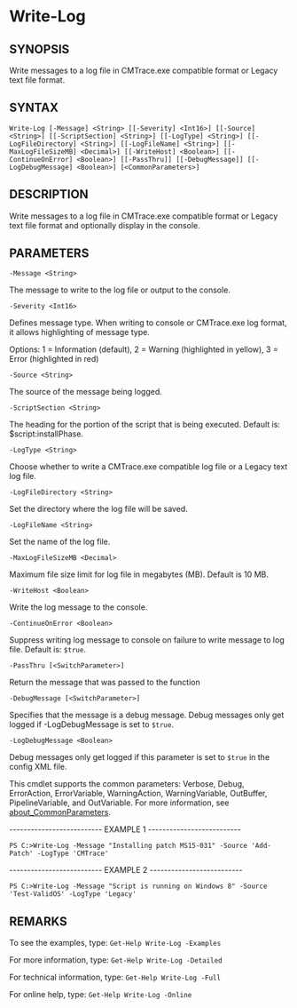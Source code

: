 # Write-Log

## SYNOPSIS

Write messages to a log file in CMTrace.exe compatible format or Legacy text file format.

## SYNTAX

 `Write-Log [-Message] <String> [[-Severity] <Int16>] [[-Source] <String>] [[-ScriptSection] <String>] [[-LogType] <String>] [[-LogFileDirectory] <String>] [[-LogFileName] <String>] [[-MaxLogFileSizeMB] <Decimal>] [[-WriteHost] <Boolean>] [[-ContinueOnError] <Boolean>] [[-PassThru]] [[-DebugMessage]] [[-LogDebugMessage] <Boolean>] [<CommonParameters>]`

## DESCRIPTION

Write messages to a log file in CMTrace.exe compatible format or Legacy text file format and optionally display in the console.

## PARAMETERS

`-Message <String>`

The message to write to the log file or output to the console.

`-Severity <Int16>`

Defines message type. When writing to console or CMTrace.exe log format, it allows highlighting of message type.

Options: 1 = Information (default), 2 = Warning (highlighted in yellow), 3 = Error (highlighted in red)

`-Source <String>`

The source of the message being logged.

`-ScriptSection <String>`

The heading for the portion of the script that is being executed. Default is: $script:installPhase.

`-LogType <String>`

Choose whether to write a CMTrace.exe compatible log file or a Legacy text log file.

`-LogFileDirectory <String>`

Set the directory where the log file will be saved.

`-LogFileName <String>`

Set the name of the log file.

`-MaxLogFileSizeMB <Decimal>`

Maximum file size limit for log file in megabytes (MB). Default is 10 MB.

`-WriteHost <Boolean>`

Write the log message to the console.

`-ContinueOnError <Boolean>`

Suppress writing log message to console on failure to write message to log file. Default is: `$true`.

`-PassThru [<SwitchParameter>]`

Return the message that was passed to the function

`-DebugMessage [<SwitchParameter>]`

Specifies that the message is a debug message. Debug messages only get logged if -LogDebugMessage is set to `$true`.

`-LogDebugMessage <Boolean>`

Debug messages only get logged if this parameter is set to `$true` in the config XML file.

<CommonParameters>

This cmdlet supports the common parameters: Verbose, Debug, ErrorAction, ErrorVariable, WarningAction, WarningVariable, OutBuffer, PipelineVariable, and OutVariable. For more information, see [about_CommonParameters](https:/go.microsoft.com/fwlink/?LinkID=113216).

-------------------------- EXAMPLE 1 --------------------------

`PS C:>Write-Log -Message "Installing patch MS15-031" -Source 'Add-Patch' -LogType 'CMTrace'`

-------------------------- EXAMPLE 2 --------------------------

`PS C:>Write-Log -Message "Script is running on Windows 8" -Source 'Test-ValidOS' -LogType 'Legacy'`

## REMARKS

To see the examples, type: `Get-Help Write-Log -Examples`

For more information, type: `Get-Help Write-Log -Detailed`

For technical information, type: `Get-Help Write-Log -Full`

For online help, type: `Get-Help Write-Log -Online`
